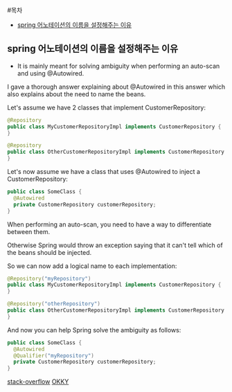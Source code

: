 #목차
- [spring 어노테이션의 이름을 설정해주는 이유](#spring-어노테이션의-이름을-설정해주는-이유)
## spring 어노테이션의 이름을 설정해주는 이유
- It is mainly meant for solving ambiguity when performing an auto-scan and using @Autowired.
 
I gave a thorough answer explaining about @Autowired in this answer which also explains about the need to name the beans. 

Let's assume we have 2 classes that implement CustomerRepository:

~~~java
@Repository
public class MyCustomerRepositoryImpl implements CustomerRepository {
}

@Repository
public class OtherCustomerRepositoryImpl implements CustomerRepository {
}
~~~ 

Let's now assume we have a class that uses @Autowired to inject a CustomerRepository:
~~~java
public class SomeClass {
  @Autowired
  private CustomerRepository customerRepository;
}
~~~
When performing an auto-scan, you need to have a way to differentiate between them. 

Otherwise Spring would throw an exception saying that it can't tell which of the beans should be injected.

So we can now add a logical name to each implementation:
~~~java
@Repository("myRepository")
public class MyCustomerRepositoryImpl implements CustomerRepository {
}

@Repository("otherRepository")
public class OtherCustomerRepositoryImpl implements CustomerRepository {
}
~~~
And now you can help Spring solve the ambiguity as follows:
~~~java
public class SomeClass {
  @Autowired
  @Qualifier("myRepository")
  private CustomerRepository customerRepository;
}
~~~
[stack-overflow](https://stackoverflow.com/questions/31631411/is-there-a-reason-that-we-give-spring-annotation-a-name)
[OKKY](https://okky.kr/article/383469)